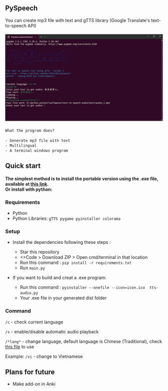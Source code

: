 ## PySpeech
You can create mp3 file with text and gTTS library (Google Translate's text-to-speech API)

<h4><p align="center"><img src="design.jpg" width="800"/></p></h4>

```
What the program does? 

- Generate mp3 file with text
- Multilingual
- A terminal windows program
``` 

## Quick start 

<h4>The simplest method is to install the portable version using the .exe file, available at <a href="https://github.com/duc11021102/pyspeech/releases/download/v1.0/pyspeech.exe">this link</a>.
<br>
Or install with <b>python</b>:

### Requirements

* Python
* Python Libraries: `gTTS pygame pyinstaller colorama`

### Setup 

- Install the dependencies following these steps : 

  - Star this repository
  - <>Code > Download ZIP > Open cmd/terminal in that location
  - Run this command : `pip install -r requirements.txt`
  - Run `main.py`


- If you want to build and creat a .exe program:

  - Run this command : `pyinstaller --onefile --icon=icon.ico  tts-audio.py`
  - Your .exe file in your generated dist folder


### Command 
```/c``` - check current language

```/s``` - enable/disable automatic audio playback

```/*lang*``` - change language, default language is Chinese (Traditional), check <a href="https://github.com/duc11021102/pyspeech/blob/main/langs.py" >this file<a/> to use

Example: ```/vi``` - change to Vietnamese

##  Plans for future
<ul>
  <li>Make add-on in Anki</li>
</ul>